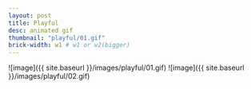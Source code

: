 ```yaml
---
layout: post
title: Playful
desc: animated gif
thumbnail: "playful/01.gif"
brick-width: w1 # w1 or w2(bigger)
---
```


![image]({{ site.baseurl }}/images/playful/01.gif)
![image]({{ site.baseurl }}/images/playful/02.gif)